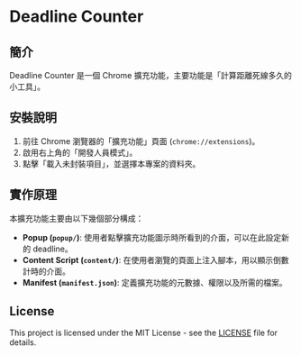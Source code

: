 # Deadline Counter

## 簡介

Deadline Counter 是一個 Chrome 擴充功能，主要功能是「計算距離死線多久的小工具」。

## 安裝說明

1. 前往 Chrome 瀏覽器的「擴充功能」頁面 (`chrome://extensions`)。
2. 啟用右上角的「開發人員模式」。
3. 點擊「載入未封裝項目」，並選擇本專案的資料夾。

## 實作原理

本擴充功能主要由以下幾個部分構成：

*   **Popup (`popup/`)**: 使用者點擊擴充功能圖示時所看到的介面，可以在此設定新的 deadline。
*   **Content Script (`content/`)**: 在使用者瀏覽的頁面上注入腳本，用以顯示倒數計時的介面。
*   **Manifest (`manifest.json`)**: 定義擴充功能的元數據、權限以及所需的檔案。

## License
This project is licensed under the MIT License - see the [LICENSE](LICENSE) file for details.
